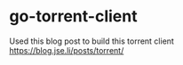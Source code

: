# go-torrent-client
Used this blog post to build this torrent client https://blog.jse.li/posts/torrent/
